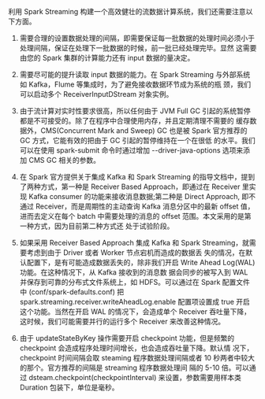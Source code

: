 利用 Spark Streaming 构建一个高效健壮的流数据计算系统，我们还需要注意以下方面。

1. 需要合理的设置数据处理的间隔，即需要保证每一批数据的处理时间必须小于处理间隔，保证在处理下一批数据的时候，前一批已经处理完毕。显然
   这需要由您的 Spark 集群的计算能力还有 input 数据的量决定。

2. 需要尽可能的提升读取 input 数据的能力。在 Spark Streaming 与外部系统如 Kafka，Flume 等集成时，为了避免接收数据环节成为系统的瓶
   颈，我们可以启动多个 ReceiverInputDStream 对象实例。

4. 由于流计算对实时性要求很高，所以任何由于 JVM Full GC 引起的系统暂停都是不可接受的。除了在程序中合理使用内存，并且定期清理不需要的
   缓存数据外，CMS(Concurrent Mark and Sweep) GC 也是被 Spark 官方推荐的 GC 方式，它能有效的把由于 GC 引起的暂停维持在一个在很低
   的水平。我们可以在使用 spark-submit 命令时通过增加 --driver-java-options 选项来添加 CMS GC 相关的参数。

5. 在 Spark 官方提供关于集成 Kafka 和 Spark Streaming 的指导文档中，提到了两种方式，第一种是 Receiver Based Approach，即通过在
   Receiver 里实现 Kafka consumer 的功能来接收消息数据;第二种是 Direct Approach, 即不通过 Receiver，而是周期性的主动查询 Kafka
   消息分区中的最新 offset 值，进而去定义在每个 batch 中需要处理的消息的 offset 范围。本文采用的是第一种方式，因为目前第二种方式还
   处于试验阶段。

6. 如果采用 Receiver Based Approach 集成 Kafka 和 Spark Streaming，就需要考虑到由于 Driver 或者 Worker 节点宕机而造成的数据丢
   失的情况，在默认配置下，是有可能造成数据丢失的，除非我们开启 Write Ahead Log(WAL) 功能。在这种情况下，从 Kafka 接收到的消息数
   据会同步的被写入到 WAL 并保存到可靠的分布式文件系统上，如 HDFS。可以通过在 Spark 配置文件中 (conf/spark-defaults.conf) 把
   spark.streaming.receiver.writeAheadLog.enable 配置项设置成 true 开启这个功能。当然在开启 WAL 的情况下，会造成单个 Receiver
   吞吐量下降，这时候，我们可能需要并行的运行多个 Receiver 来改善这种情况。

7. 由于 updateStateByKey 操作需要开启 checkpoint 功能，但是频繁的 checkpoint 会造成程序处理时间增长，也会造成吞吐量下降。默认情
   况下，checkpoint 时间间隔会取 steaming 程序数据处理间隔或者 10 秒两者中较大的那个。官方推荐的间隔是 streaming 程序数据处理间
   隔的 5-10 倍。可以通过 dsteam.checkpoint(checkpointInterval) 来设置，参数需要用样本类 Duration 包装下，单位是毫秒。



